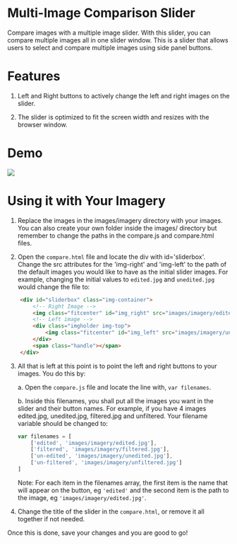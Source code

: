 # Multi-Image Comparison Slider

Compare images with a multiple image slider. 
With this slider, you can compare multiple images all in one slider window. This is a slider that allows users to select and compare multiple images using side panel buttons.


# Features

1. Left and Right buttons to actively change the left and right images on the slider.
   
2. The slider is optimized to fit the screen width and resizes with the browser window.


# Demo

![](images/demo/imagery_demo.gif)





# Using it with Your Imagery

1. Replace the images in the images/imagery directory with your images.
You can also create your own folder inside the images/ directory but remember to change the paths in the compare.js and compare.html files.

2. Open the ```compare.html``` file and locate the div with id='sliderbox'. Change the src attributes for the 'img-right' and 'img-left' to the path of the default images you would like to have as the initial slider images. 
For example, changing the initial values to ```edited.jpg``` and ```unedited.jpg``` would change the file to:

```html
    <div id="sliderbox" class="img-container">
        <!-- Right Image -->
        <img class="fitcenter" id="img_right" src="images/imagery/edited.jpg">
        <!-- Left image -->
        <div class="imgholder img-top">
            <img class="fitcenter" id="img_left" src="images/imagery/unedited.jpg">
        </div>
        <span class="handle"></span>
    </div>
```

3. All that is left at this point is to point the left and right buttons to your images. You do this by:

    a. Open the ```compare.js``` file and locate the line with, ```var filenames```.

    b. Inside this filenames, you shall put all the images you want in the slider and their button names. For example, if you have 4 images edited.jpg, unedited.jpg, filtered.jpg and unfiltered. Your filename variable should be changed to:
    ```javascript
    var filenames = [
        ['edited', 'images/imagery/edited.jpg'],
        ['filtered', 'images/imagery/filtered.jpg'],
        ['un-edited', 'images/imagery/unedited.jpg'],
        ['un-filtered', 'images/imagery/unfiltered.jpg']
    ]
    ```

    Note: For each item in the filenames array, the first item is the name that will appear on the button, eg ```'edited'``` and the second item is the path to the image, eg ```'images/imagery/edited.jpg'```.

4. Change the title of the slider in the ```compare.html```, or remove it all together if not needed. 

Once this is done, save your changes and you are good to go!